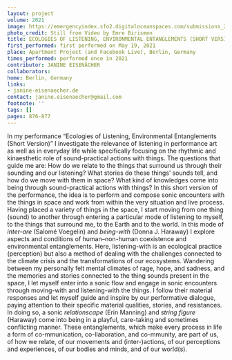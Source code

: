 ```yaml
---
layout: project
volume: 2021
image: https://emergencyindex.sfo2.digitaloceanspaces.com/submissions_2021/images/1665433895598_Eisenaecher_EoLEE_CW17_2021_300dpi.tif
photo_credit: Still from Video by Emre Birismen
title: ECOLOGIES OF LISTENING, ENVIRONMENTAL ENTANGLEMENTS (SHORT VERSION)
first_performed: first performed on May 19, 2021
place: Apartment Project (and Facebook Live), Berlin, Germany
times_performed: performed once in 2021
contributor: JANINE EISENÄCHER
collaborators:
home: Berlin, Germany
links:
- janine-eisenaecher.de
contact: janine.eisenaecher@gmail.com
footnote: ''
tags: []
pages: 876-877
---
```

In my performance “Ecologies of Listening, Environmental Entanglements (Short Version)” I investigate the relevance of listening in performance art as well as in everyday life while specifically focusing on the rhythmic and kinaesthetic role of sound-practical actions with things. The questions that guide me are: How do we relate to the things that surround us through their sounding and our listening? What stories do these things’ sounds tell, and how do we move with them in space? What kind of knowledges come into being through sound-practical actions with things? In this short version of the performance, the idea is to perform and compose sonic encounters with the things in space and work from within the very situation and live process. Having placed a variety of things in the space, I start moving from one thing (sound) to another through entering a particular mode of listening to myself, to the things that surround me, to the Earth and to the world. In this mode of *inter-are* (Salomé Voegelin) and *being-with* (Donna J. Haraway) I explore aspects and conditions of human–non-human coexistence and environmental entanglements. Here, listening-with is an ecological practice (perception) but also a method of dealing with the challenges connected to the climate crisis and the transformations of our ecosystems. Wandering between my personally felt mental climates of rage, hope, and sadness, and the memories and stories connected to the thing sounds present in the space, I let myself enter into a sonic flow and engage in sonic encounters through moving-with and listening-with the things. I follow their material responses and let myself guide and inspire by our performative dialogue, paying attention to their specific material qualities, stories, and resistances. In doing so, a sonic *relationscape* (Erin Manning) and *string figure* (Haraway) come into being in a playful, care-taking and sometimes conflicting manner. These entanglements, which make every process in life a form of co-mmunication, co-llaboration, and co-mmunity, are part of us, of how we relate, of our movements and (inter-)actions, of our perceptions and experiences, of our bodies and minds, and of our world(s).